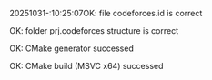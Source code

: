 20251031-:10:25:07OK: file codeforces.id is correct
OK: folder prj.codeforces structure is correct
OK: CMake generator successed
OK: CMake build (MSVC x64) successed
